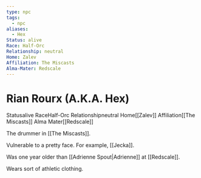 ```yaml
---
type: npc
tags:
  - npc
aliases:
  - Hex
Status: alive
Race: Half-Orc
Relationship: neutral
Home: Zalev
Affiliation: The Miscasts
Alma-Mater: Redscale
---
```


# Rian Rourx (A.K.A. Hex)
<span class="dataview inline-field"><span class="inline-field-key">Status</span><span class="inline-field-value">alive</span></span>
<span class="dataview inline-field"><span class="inline-field-key">Race</span><span class="inline-field-value">Half-Orc</span></span>
<span class="dataview inline-field"><span class="inline-field-key">Relationship</span><span class="inline-field-value">neutral</span></span>
<span class="dataview inline-field"><span class="inline-field-key">Home</span><span class="inline-field-value">[[Zalev]]</span></span>
<span class="dataview inline-field"><span class="inline-field-key">Affiliation</span><span class="inline-field-value">[[The Miscasts]]</span></span>
<span class="dataview inline-field"><span class="inline-field-key">Alma Mater</span><span class="inline-field-value">[[Redscale]]</span></span>

The drummer in [[The Miscasts]]. 

Vulnerable to a pretty face. For example, [[Jecka]]. 

Was one year older than [[Adrienne Spout|Adrienne]] at [[Redscale]].

Wears sort of athletic clothing.